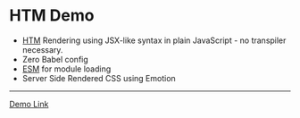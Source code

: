 # HTM Demo
- [HTM](https://github.com/developit/htm) Rendering using JSX-like syntax in plain JavaScript - no transpiler necessary.
- Zero Babel config
- [ESM](https://github.com/standard-things/esm) for module loading
- Server Side Rendered CSS using Emotion

<hr>

[Demo Link](https://htm-demo-hdmdzmdplv.now.sh)
